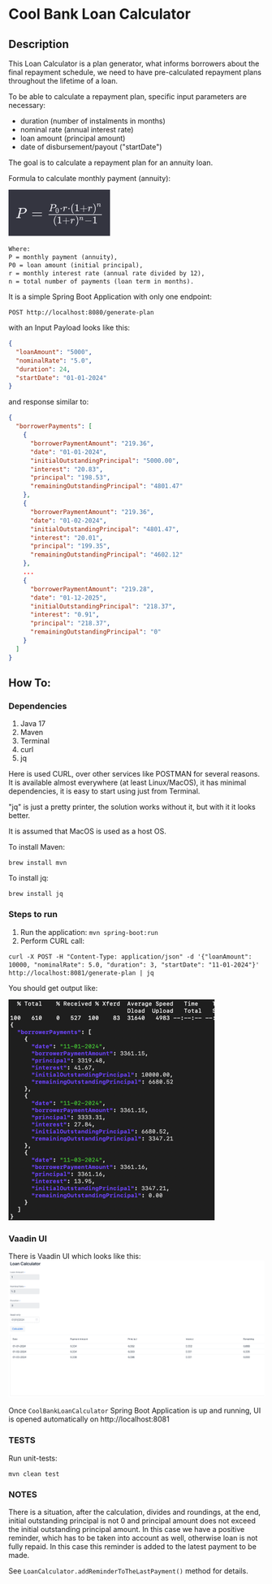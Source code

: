 # Cool Bank Loan Calculator

## Description

This Loan Calculator is a plan generator, what informs borrowers about the final repayment schedule, we need to have
pre-calculated repayment plans throughout the
lifetime of a loan.

To be able to calculate a repayment plan, specific input parameters are necessary:

- duration (number of instalments in months)
- nominal rate (annual interest rate)
- loan amount (principal amount)
- date of disbursement/payout ("startDate")

The goal is to calculate a repayment plan for an annuity loan.

Formula to calculate monthly payment (annuity):

<img src="img.png" width="200"/>

```
Where:
P = monthly payment (annuity),
P0 = loan amount (initial principal),
r = monthly interest rate (annual rate divided by 12),
n = total number of payments (loan term in months).
```

It is a simple Spring Boot Application with only one endpoint:

```
POST http://localhost:8080/generate-plan
```

with an Input Payload looks like this:

```json
{
  "loanAmount": "5000",
  "nominalRate": "5.0",
  "duration": 24,
  "startDate": "01-01-2024"
}
```

and response similar to:

```json
{
  "borrowerPayments": [
    {
      "borrowerPaymentAmount": "219.36",
      "date": "01-01-2024",
      "initialOutstandingPrincipal": "5000.00",
      "interest": "20.83",
      "principal": "198.53",
      "remainingOutstandingPrincipal": "4801.47"
    },
    {
      "borrowerPaymentAmount": "219.36",
      "date": "01-02-2024",
      "initialOutstandingPrincipal": "4801.47",
      "interest": "20.01",
      "principal": "199.35",
      "remainingOutstandingPrincipal": "4602.12"
    },
    ...
    {
      "borrowerPaymentAmount": "219.28",
      "date": "01-12-2025",
      "initialOutstandingPrincipal": "218.37",
      "interest": "0.91",
      "principal": "218.37",
      "remainingOutstandingPrincipal": "0"
    }
  ]
}
```

## How To:

### Dependencies

1. Java 17
2. Maven
3. Terminal
4. curl
5. jq

Here is used CURL, over other services like POSTMAN for several reasons.
It is available almost everywhere (at least Linux/MacOS), it has minimal dependencies, it is easy to start using just
from Terminal.

"jq" is just a pretty printer, the solution works without it, but with it it looks better.

It is assumed that MacOS is used as a host OS.

To install Maven:

```
brew install mvn
```

To install jq:

```
brew install jq
```

### Steps to run

1. Run the application: `mvn spring-boot:run`
2. Perform CURL call:

```
curl -X POST -H "Content-Type: application/json" -d '{"loanAmount": 10000, "nominalRate": 5.0, "duration": 3, "startDate": "11-01-2024"}' http://localhost:8081/generate-plan | jq
```

You should get output like:

![img_1.png](img_1.png)

### Vaadin UI

There is Vaadin UI which looks like this:
![img_2.png](img_2.png)

Once `CoolBankLoanCalculator` Spring Boot Application is up and running, UI is opened automatically on http://localhost:8081

### TESTS

Run unit-tests:

```
mvn clean test
```

### NOTES

There is a situation, after the calculation, divides and roundings, at the end, initial outstanding principal is not 0
and
principal amount does not exceed the initial outstanding principal amount.
In this case we have a positive reminder, which has to be taken into account as well, otherwise loan is not fully
repaid.
In this case this reminder is added to the latest payment to be made.

See `LoanCalculator.addReminderToTheLastPayment()` method for details.